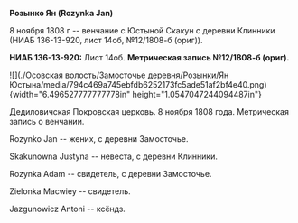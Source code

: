 **Розынко Ян (Rozynka Jan)**

8 ноября 1808 г -- венчание с Юстыной Скакун с деревни Клинники (НИАБ
136-13-920, лист 14об, №12/1808-б (ориг)).

**НИАБ 136-13-920:** Лист 14об. **Метрическая запись №12/1808-б
(ориг).**

![](./Осовская волость/Замосточье деревня/Розынки/Ян Юстына/media/794c469a745ebfdb6252173fc5ade51af2bf4e40.png){width="6.496527777777778in"
height="1.0547047244094487in"}

Дедиловичская Покровская церковь. 8 ноября 1808 года. Метрическая запись
о венчании.

Rozynko Jan -- жених, с деревни Замосточье.

Skakunowna Justyna -- невеста, с деревни Клинники.

Rozynka Adam -- свидетель, с деревни Замосточье.

Zielonka Macwiey -- свидетель.

Jazgunowicz Antoni -- ксёндз.
